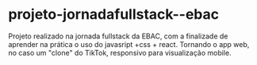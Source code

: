 # projeto-jornadafullstack--ebac
Projeto realizado na jornada fullstack da EBAC, com a finalizade de aprender na prática o uso do javasript +css + react. Tornando o app web, no caso um "clone" do TikTok, responsivo para visualização mobile.

